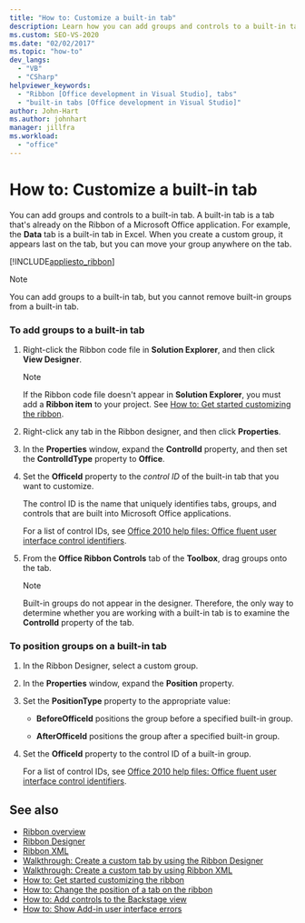 ```yaml
---
title: "How to: Customize a built-in tab"
description: Learn how you can add groups and controls to a built-in tab. A built-in tab is a tab that's already on the Ribbon of a Microsoft Office application.
ms.custom: SEO-VS-2020
ms.date: "02/02/2017"
ms.topic: "how-to"
dev_langs:
  - "VB"
  - "CSharp"
helpviewer_keywords:
  - "Ribbon [Office development in Visual Studio], tabs"
  - "built-in tabs [Office development in Visual Studio]"
author: John-Hart
ms.author: johnhart
manager: jillfra
ms.workload:
  - "office"
---
```

# How to: Customize a built-in tab
  You can add groups and controls to a built-in tab. A built-in tab is a tab that's already on the Ribbon of a Microsoft Office application. For example, the **Data** tab is a built-in tab in Excel. When you create a custom group, it appears last on the tab, but you can move your group anywhere on the tab.

 [!INCLUDE[appliesto_ribbon](../vsto/includes/appliesto-ribbon-md.md)]

> [!NOTE]
> You can add groups to a built-in tab, but you cannot remove built-in groups from a built-in tab.

### To add groups to a built-in tab

1. Right-click the Ribbon code file in **Solution Explorer**, and then click **View Designer**.

    > [!NOTE]
    > If the Ribbon code file doesn't appear in **Solution Explorer**, you must add a **Ribbon item** to your project. See [How to: Get started customizing the ribbon](../vsto/how-to-get-started-customizing-the-ribbon.md).

2. Right-click any tab in the Ribbon designer, and then click **Properties**.

3. In the **Properties** window, expand the **ControlId** property, and then set the **ControlIdType** property to **Office**.

4. Set the **OfficeId** property to the *control ID* of the built-in tab that you want to customize.

     The control ID is the name that uniquely identifies tabs, groups, and controls that are built into Microsoft Office applications.

     For a list of control IDs, see [Office 2010 help files: Office fluent user interface control identifiers](https://www.microsoft.com/download/details.aspx?id=6627).

5. From the **Office Ribbon Controls** tab of the **Toolbox**, drag groups onto the tab.

    > [!NOTE]
    > Built-in groups do not appear in the designer. Therefore, the only way to determine whether you are working with a built-in tab is to examine the **ControlId** property of the tab.

### To position groups on a built-in tab

1. In the Ribbon Designer, select a custom group.

2. In the **Properties** window, expand the **Position** property.

3. Set the **PositionType** property to the appropriate value:

    - **BeforeOfficeId** positions the group before a specified built-in group.

    - **AfterOfficeId** positions the group after a specified built-in group.

4. Set the **OfficeId** property to the control ID of a built-in group.

     For a list of control IDs, see [Office 2010 help files: Office fluent user interface control identifiers](https://www.microsoft.com/download/details.aspx?id=6627).

## See also
- [Ribbon overview](../vsto/ribbon-overview.md)
- [Ribbon Designer](../vsto/ribbon-designer.md)
- [Ribbon XML](../vsto/ribbon-xml.md)
- [Walkthrough: Create a custom tab by using the Ribbon Designer](../vsto/walkthrough-creating-a-custom-tab-by-using-the-ribbon-designer.md)
- [Walkthrough: Create a custom tab by using Ribbon XML](../vsto/walkthrough-creating-a-custom-tab-by-using-ribbon-xml.md)
- [How to: Get started customizing the ribbon](../vsto/how-to-get-started-customizing-the-ribbon.md)
- [How to: Change the position of a tab on the ribbon](../vsto/how-to-change-the-position-of-a-tab-on-the-ribbon.md)
- [How to: Add controls to the Backstage view](../vsto/how-to-add-controls-to-the-backstage-view.md)
- [How to: Show Add-in user interface errors](../vsto/how-to-show-add-in-user-interface-errors.md)
